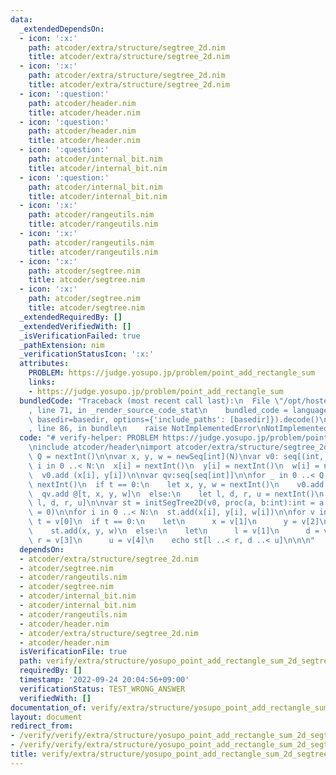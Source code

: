 ```yaml
---
data:
  _extendedDependsOn:
  - icon: ':x:'
    path: atcoder/extra/structure/segtree_2d.nim
    title: atcoder/extra/structure/segtree_2d.nim
  - icon: ':x:'
    path: atcoder/extra/structure/segtree_2d.nim
    title: atcoder/extra/structure/segtree_2d.nim
  - icon: ':question:'
    path: atcoder/header.nim
    title: atcoder/header.nim
  - icon: ':question:'
    path: atcoder/header.nim
    title: atcoder/header.nim
  - icon: ':question:'
    path: atcoder/internal_bit.nim
    title: atcoder/internal_bit.nim
  - icon: ':question:'
    path: atcoder/internal_bit.nim
    title: atcoder/internal_bit.nim
  - icon: ':x:'
    path: atcoder/rangeutils.nim
    title: atcoder/rangeutils.nim
  - icon: ':x:'
    path: atcoder/rangeutils.nim
    title: atcoder/rangeutils.nim
  - icon: ':x:'
    path: atcoder/segtree.nim
    title: atcoder/segtree.nim
  - icon: ':x:'
    path: atcoder/segtree.nim
    title: atcoder/segtree.nim
  _extendedRequiredBy: []
  _extendedVerifiedWith: []
  _isVerificationFailed: true
  _pathExtension: nim
  _verificationStatusIcon: ':x:'
  attributes:
    PROBLEM: https://judge.yosupo.jp/problem/point_add_rectangle_sum
    links:
    - https://judge.yosupo.jp/problem/point_add_rectangle_sum
  bundledCode: "Traceback (most recent call last):\n  File \"/opt/hostedtoolcache/Python/3.10.6/x64/lib/python3.10/site-packages/onlinejudge_verify/documentation/build.py\"\
    , line 71, in _render_source_code_stat\n    bundled_code = language.bundle(stat.path,\
    \ basedir=basedir, options={'include_paths': [basedir]}).decode()\n  File \"/opt/hostedtoolcache/Python/3.10.6/x64/lib/python3.10/site-packages/onlinejudge_verify/languages/nim.py\"\
    , line 86, in bundle\n    raise NotImplementedError\nNotImplementedError\n"
  code: "# verify-helper: PROBLEM https://judge.yosupo.jp/problem/point_add_rectangle_sum\n\
    \ninclude atcoder/header\nimport atcoder/extra/structure/segtree_2d\n\nlet N,\
    \ Q = nextInt()\n\nvar x, y, w = newSeq[int](N)\nvar v0: seq[(int, int)]\n\nfor\
    \ i in 0 ..< N:\n  x[i] = nextInt()\n  y[i] = nextInt()\n  w[i] = nextInt()\n\
    \  v0.add (x[i], y[i])\n\nvar qv:seq[seq[int]]\n\nfor _ in 0 ..< Q:\n  let t =\
    \ nextInt()\n  if t == 0:\n    let x, y, w = nextInt()\n    v0.add (x, y)\n  \
    \  qv.add @[t, x, y, w]\n  else:\n    let l, d, r, u = nextInt()\n    qv.add @[t,\
    \ l, d, r, u]\n\nvar st = initSegTree2D(v0, proc(a, b:int):int = a + b, proc():int\
    \ = 0)\n\nfor i in 0 ..< N:\n  st.add(x[i], y[i], w[i])\n\nfor v in qv:\n  let\
    \ t = v[0]\n  if t == 0:\n    let\n      x = v[1]\n      y = v[2]\n      w = v[3]\n\
    \    st.add(x, y, w)\n  else:\n    let\n      l = v[1]\n      d = v[2]\n     \
    \ r = v[3]\n      u = v[4]\n    echo st[l ..< r, d ..< u]\n\n\n"
  dependsOn:
  - atcoder/extra/structure/segtree_2d.nim
  - atcoder/segtree.nim
  - atcoder/rangeutils.nim
  - atcoder/segtree.nim
  - atcoder/internal_bit.nim
  - atcoder/internal_bit.nim
  - atcoder/rangeutils.nim
  - atcoder/header.nim
  - atcoder/extra/structure/segtree_2d.nim
  - atcoder/header.nim
  isVerificationFile: true
  path: verify/extra/structure/yosupo_point_add_rectangle_sum_2d_segtree_test.nim
  requiredBy: []
  timestamp: '2022-09-24 20:04:56+09:00'
  verificationStatus: TEST_WRONG_ANSWER
  verifiedWith: []
documentation_of: verify/extra/structure/yosupo_point_add_rectangle_sum_2d_segtree_test.nim
layout: document
redirect_from:
- /verify/verify/extra/structure/yosupo_point_add_rectangle_sum_2d_segtree_test.nim
- /verify/verify/extra/structure/yosupo_point_add_rectangle_sum_2d_segtree_test.nim.html
title: verify/extra/structure/yosupo_point_add_rectangle_sum_2d_segtree_test.nim
---
```

